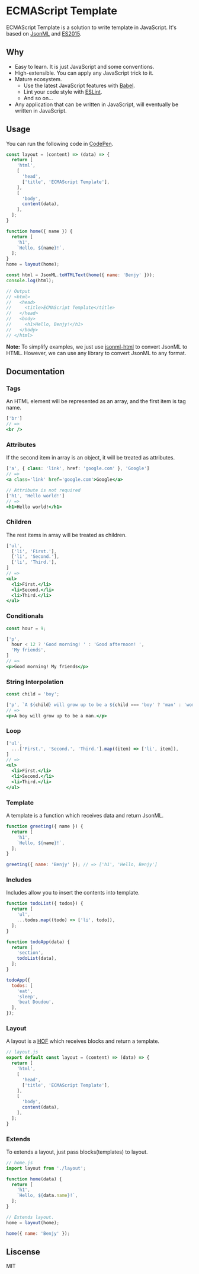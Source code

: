 # ECMAScript Template

ECMAScript Template is a solution to write template in JavaScript. It's based on [JsonML](http://www.jsonml.org/) and [ES2015](http://www.ecma-international.org/ecma-262/6.0/).

## Why

* Easy to learn. It is just JavaScript and some conventions.
* High-extensible. You can apply any JavaScript trick to it.
* Mature ecosystem.
  * Use the latest JavaScript features with [Babel](https://babeljs.io/).
  * Lint your code style with [ESLint](http://eslint.org/).
  * And so on...
* Any application that can be written in JavaScript, will eventually be written in JavaScript.

## Usage

You can run the following code in [CodePen](http://codepen.io/benjycui/pen/bpoYyy?editors=0012).

```jsx
const layout = (content) => (data) => {
  return [
    'html',
    [
      'head',
      ['title', 'ECMAScript Template'],
    ],
    [
      'body',
      content(data),
    ],
  ];
}

function home({ name }) {
  return [
    'h1',
    `Hello, ${name}!`,
  ];
}
home = layout(home);

const html = JsonML.toHTMLText(home({ name: 'Benjy' }));
console.log(html);

// Output
// <html>
//   <head>
//     <title>ECMAScript Template</title>
//   </head>
//   <body>
//     <h1>Hello, Benjy!</h1>
//   </body>
// </html>
```

**Note:** To simplify examples, we just use [jsonml-html](https://github.com/mckamey/jsonml) to convert JsonML to HTML. However, we can use any library to convert JsonML to any format.

## Documentation

### Tags

An HTML element will be represented as an array, and the first item is tag name.

```jsx
['br']
// =>
<br />
```

### Attributes

If the second item in array is an object, it will be treated as attributes.

```jsx
['a', { class: 'link', href: 'google.com' }, 'Google']
// =>
<a class='link' href='google.com'>Google</a>

// Attribute is not required
['h1', 'Hello world!']
// =>
<h1>Hello world!</h1>
```

### Children

The rest items in array will be treated as children.

```jsx
['ul',
  ['li', 'First.'],
  ['li', 'Second.'],
  ['li', 'Third.'],
]
// =>
<ul>
  <li>First.</li>
  <li>Second.</li>
  <li>Third.</li>
</ul>
```

### Conditionals

```jsx
const hour = 9;

['p',
  hour < 12 ? 'Good morning! ' : 'Good afternoon! ',
  'My friends',
]
// =>
<p>Good morning! My friends</p>
```

### String Interpolation

```jsx
const child = 'boy';

['p', `A ${child} will grow up to be a ${child === 'boy' ? 'man' : 'woman'}.`]
// =>
<p>A boy will grow up to be a man.</p>
```

### Loop

```jsx
['ul',
  ...['First.', 'Second.', 'Third.'].map((item) => ['li', item]),
]
// =>
<ul>
  <li>First.</li>
  <li>Second.</li>
  <li>Third.</li>
</ul>
```

### Template

A template is a function which receives data and return JsonML.

```jsx
function greeting({ name }) {
  return [
    'h1',
    `Hello, ${name}!`,
  ];
}

greeting({ name: 'Benjy' }); // => ['h1', 'Hello, Benjy']
```

### Includes

Includes allow you to insert the contents into template.

```jsx
function todoList({ todos}) {
  return [
    'ul',
    ...todos.map((todo) => ['li', todo]),
  ];
}

function todoApp(data) {
  return [
    'section',
    todoList(data),
  ];
}

todoApp({
  todos: [
    'eat',
    'sleep',
    'beat Doudou',
  ],
});
```

### Layout

A layout is a [HOF](https://en.wikipedia.org/wiki/Higher-order_function) which receives blocks and return a template.

```jsx
// layout.js
export default const layout = (content) => (data) => {
  return [
    'html',
    [
      'head',
      ['title', 'ECMAScript Template'],
    ],
    [
      'body',
      content(data),
    ],
  ];
}
```

### Extends

To extends a layout, just pass blocks(templates) to layout.

```jsx
// home.js
import layout from './layout';

function home(data) {
  return [
    'h1',
    `Hello, ${data.name}!`,
  ];
}

// Extends layout.
home = layout(home);

home({ name: 'Benjy' });
```

## Liscense

MIT
